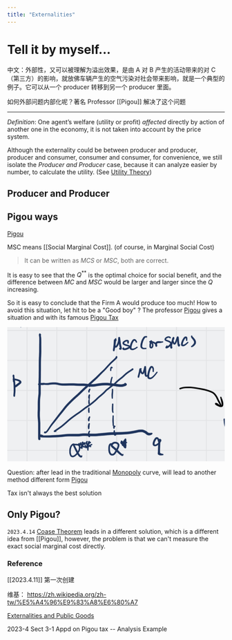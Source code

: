 ```yaml
---
title: "Externalities"
---
```


# Tell it by myself...

中文：外部性，又可以被理解为溢出效果，是由 A 对 B 产生的活动带来的对 C（第三方）的影响，就放佛车辆产生的空气污染对社会带来影响，就是一个典型的例子。它可以从一个 producer 转移到另一个 producer 里面。

如何外部问题内部化呢？著名 Professor [[Pigou]] 解决了这个问题


---

*Definition*: 
One agent’s welfare (utility or profit) *affected* directly by action of another one in the economy, it is not taken into account by the price system.

Although the externality could be between producer and producer, producer and consumer, consumer and consumer, for convenience, we still isolate the *Producer and Producer* case, because it can analyze easier by number, to calculate the utility. (See [Utility Theory](Utility%20Theory.md))

## Producer and Producer

## Pigou ways

[Pigou](Pigou.md)

MSC means [[Social Marginal Cost]]. (of course, in Marginal Social Cost) 

> It can be written as $MCS$ or $MSC$, both are correct.

It is easy to see that the $Q^{**}$ is the optimal choice for social benefit, and the difference between $MC$ and $MSC$ would be larger and larger since the $Q$ increasing.

So it is easy to conclude that the Firm A would produce too much! How to avoid this situation, let hit to be a "Good boy" ? The professor [Pigou](Pigou.md) gives  a situation and with its famous [Pigou Tax](Pigou%20Tax.md)

![|500](IMG_0923.jpg)

Question: after lead in the traditional [Monopoly](Monopoly.md) curve, will lead to another method different form [Pigou](Pigou.md)

Tax isn't always the best solution

## Only Pigou?

`2023.4.14` [Coase Theorem](Coase%20Theorem.md) leads in a different solution, which is a different idea from [[Pigou]], however, the problem is that we can't measure the exact social marginal cost directly. 

### Reference

[[2023.4.11]] 第一次创建

维基： https://zh.wikipedia.org/zh-tw/%E5%A4%96%E9%83%A8%E6%80%A7

[Externalities and Public Goods](Externalities%20and%20Public%20Goods.md)

2023-4 Sect 3-1 Appd on Pigou tax -- Analysis  Example



